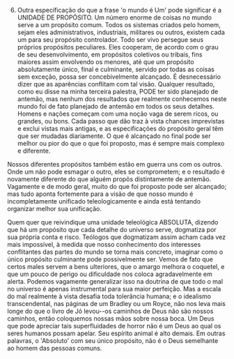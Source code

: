 6. Outra especificação do que a frase 'o mundo é Um' pode significar é a UNIDADE DE PROPÓSITO. Um número enorme de coisas no mundo serve a um propósito comum. Todos os sistemas criados pelo homem, sejam eles administrativos, industriais, militares ou outros, existem cada um para seu propósito controlador. Todo ser vivo persegue seus próprios propósitos peculiares. Eles cooperam, de acordo com o grau de seu desenvolvimento, em propósitos coletivos ou tribais, fins maiores assim envolvendo os menores, até que um propósito absolutamente único, final e culminante, servido por todas as coisas sem exceção, possa ser concebivelmente alcançado. É desnecessário dizer que as aparências conflitam com tal visão. Qualquer resultado, como eu disse na minha terceira palestra, PODE ter sido planejado de antemão, mas nenhum dos resultados que realmente conhecemos neste mundo foi de fato planejado de antemão em todos os seus detalhes. Homens e nações começam com uma noção vaga de serem ricos, ou grandes, ou bons. Cada passo que dão traz à vista chances imprevistas e exclui vistas mais antigas, e as especificações do propósito geral têm que ser mudadas diariamente. O que é alcançado no final pode ser melhor ou pior do que o que foi proposto, mas é sempre mais complexo e diferente.

Nossos diferentes propósitos também estão em guerra uns com os outros. Onde um não pode esmagar o outro, eles se comprometem; e o resultado é novamente diferente do que alguém propôs distintamente de antemão. Vagamente e de modo geral, muito do que foi proposto pode ser alcançado; mas tudo aponta fortemente para a visão de que nosso mundo é incompletamente unificado teleologicamente e ainda está tentando organizar melhor sua unificação.

Quem quer que reivindique uma unidade teleológica ABSOLUTA, dizendo que há um propósito que cada detalhe do universo serve, dogmatiza por sua própria conta e risco. Teólogos que dogmatizam assim acham cada vez mais impossível, à medida que nosso conhecimento dos interesses conflitantes das partes do mundo se torna mais concreto, imaginar como o único propósito culminante pode possivelmente ser. Vemos de fato que certos males servem a bens ulteriores, que o amargo melhora o coquetel, e que um pouco de perigo ou dificuldade nos coloca agradavelmente em alerta. Podemos vagamente generalizar isso na doutrina de que todo o mal no universo é apenas instrumental para sua maior perfeição. Mas a escala do mal realmente à vista desafia toda tolerância humana; e o idealismo transcendental, nas páginas de um Bradley ou um Royce, não nos leva mais longe do que o livro de Jó levou--os caminhos de Deus não são nossos caminhos, então coloquemos nossas mãos sobre nossa boca. Um Deus que pode apreciar tais superfluidades de horror não é um Deus ao qual os seres humanos possam apelar. Seu espírito animal é alto demais. Em outras palavras, o 'Absoluto' com seu único propósito, não é o Deus semelhante ao homem das pessoas comuns.